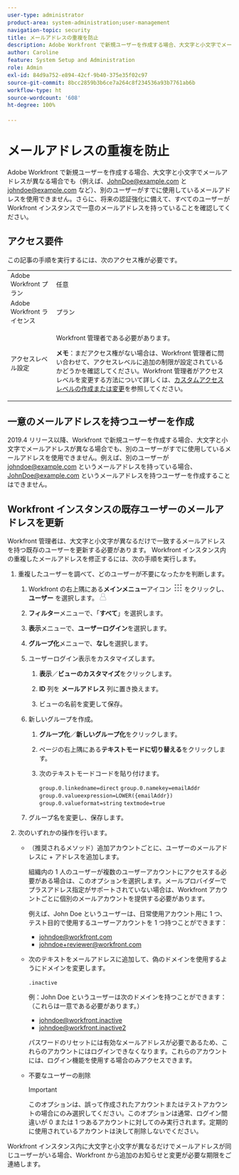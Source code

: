 ```yaml
---
user-type: administrator
product-area: system-administration;user-management
navigation-topic: security
title: メールアドレスの重複を防止
description: Adobe Workfront で新規ユーザーを作成する場合、大文字と小文字でメールアドレスが異なる場合でも（例えば、JohnDoe@example.com と johndoe@example.com など）、別のユーザーがすでに使用しているメールアドレスを使用できません。さらに、将来の認証強化に備えて、すべてのユーザーが Workfront インスタンスで一意のメールアドレスを持っていることを確認してください。
author: Caroline
feature: System Setup and Administration
role: Admin
exl-id: 84d9a752-e894-42cf-9b40-375e35f02c97
source-git-commit: 8bcc2859b3b6ce7a264c8f234536a93b7761ab6b
workflow-type: ht
source-wordcount: '608'
ht-degree: 100%

---
```


# メールアドレスの重複を防止

Adobe Workfront で新規ユーザーを作成する場合、大文字と小文字でメールアドレスが異なる場合でも（例えば、JohnDoe@example.com と johndoe@example.com など）、別のユーザーがすでに使用しているメールアドレスを使用できません。さらに、将来の認証強化に備えて、すべてのユーザーが Workfront インスタンスで一意のメールアドレスを持っていることを確認してください。

## アクセス要件

この記事の手順を実行するには、次のアクセス権が必要です。

<table style="table-layout:auto"> 
 <col> 
 <col> 
 <tbody> 
  <tr> 
   <td role="rowheader">Adobe Workfront プラン</td> 
   <td>任意</td> 
  </tr> 
  <tr> 
   <td role="rowheader">Adobe Workfront ライセンス</td> 
   <td>プラン</td> 
  </tr> 
  <tr> 
   <td role="rowheader">アクセスレベル設定</td> 
   <td> <p>Workfront 管理者である必要があります。</p> <p><b>メモ</b>：まだアクセス権がない場合は、Workfront 管理者に問い合わせて、アクセスレベルに追加の制限が設定されているかどうかを確認してください。Workfront 管理者がアクセスレベルを変更する方法について詳しくは、<a href="../../../administration-and-setup/add-users/configure-and-grant-access/create-modify-access-levels.md" class="MCXref xref">カスタムアクセスレベルの作成または変更</a>を参照してください。</p> </td> 
  </tr> 
 </tbody> 
</table>

## 一意のメールアドレスを持つユーザーを作成

2019.4 リリース以降、Workfront で新規ユーザーを作成する場合、大文字と小文字でメールアドレスが異なる場合でも、別のユーザーがすでに使用しているメールアドレスを使用できません。例えば、別のユーザーが johndoe@example.com というメールアドレスを持っている場合、JohnDoe@example.com というメールアドレスを持つユーザーを作成することはできません。

## Workfront インスタンスの既存ユーザーのメールアドレスを更新

Workfront 管理者は、大文字と小文字が異なるだけで一致するメールアドレスを持つ既存のユーザーを更新する必要があります。
Workfront インスタンス内の重複したメールアドレスを修正するには、次の手順を実行します。

1. 重複したユーザーを調べて、どのユーザーが不要になったかを判断します。

   1. Workfront の右上隅にある&#x200B;**メインメニュー**&#x200B;アイコン ![](assets/main-menu-icon.png) をクリックし、**ユーザー** を選択します。![](assets/users-icon-in-main-menu.png)

   1. **フィルター**&#x200B;メニューで、「**すべて**」を選択します。

   1. **表示**&#x200B;メニューで、**ユーザーログイン**&#x200B;を選択します。

   1. **グループ化**&#x200B;メニューで、**なし**&#x200B;を選択します。

   1. ユーザーログイン表示をカスタマイズします。

      1. **表示**／**ビューのカスタマイズ**&#x200B;をクリックします。

      1. **ID** 列を **メールアドレス** 列に置き換えます。

      1. ビューの名前を変更して保存。

   1. 新しいグループを作成。

      1. **グループ化**／**新しいグループ化**&#x200B;をクリックします。

      1. ページの右上隅にある&#x200B;**テキストモードに切り替える**&#x200B;をクリックします。
      1. 次のテキストモードコードを貼り付けます。

         `group.0.linkedname=direct`
         `group.0.namekey=emailAddr`
         `group.0.valueexpression=LOWER({emailAddr})`
         `group.0.valueformat=string`
         `textmode=true`

   1. グループ名を変更し、保存します。

1. 次のいずれかの操作を行います。

   * （推奨されるメソッド）追加アカウントごとに、ユーザーのメールアドレスに + アドレスを追加します。

     組織内の 1 人のユーザーが複数のユーザーアカウントにアクセスする必要がある場合は、このオプションを選択します。メールプロバイダーでプラスアドレス指定がサポートされていない場合は、Workfront アカウントごとに個別のメールアカウントを提供する必要があります。

     例えば、John Doe というユーザーは、日常使用アカウント用に 1 つ、テスト目的で使用するユーザーアカウントを 1 つ持つことができます：

      * johndoe@workfront.com
      * johndoe+reviewer@workfront.com

   * 次のテキストをメールアドレスに追加して、偽のドメインを使用するようにドメインを変更します。

     `.inactive`

     例：John Doe というユーザーは次のドメインを持つことができます：（これらは一意である必要があります。）

      * johndoe@workfront.inactive
      * johndoe@workfront.inactive2

     パスワードのリセットには有効なメールアドレスが必要であるため、これらのアカウントにはログインできなくなります。これらのアカウントには、ログイン機能を使用する場合のみアクセスできます。

   * 不要なユーザーの削除

     >[!IMPORTANT]
     >
     >このオプションは、誤って作成されたアカウントまたはテストアカウントの場合にのみ選択してください。このオプションは通常、ログイン間違いが 0 または 1 つあるアカウントに対してのみ実行されます。定期的に使用されているアカウントは決して削除しないでください。

Workfront インスタンス内に大文字と小文字が異なるだけでメールアドレスが同じユーザーがいる場合、Workfront から追加のお知らせと変更が必要な期限をご連絡します。
